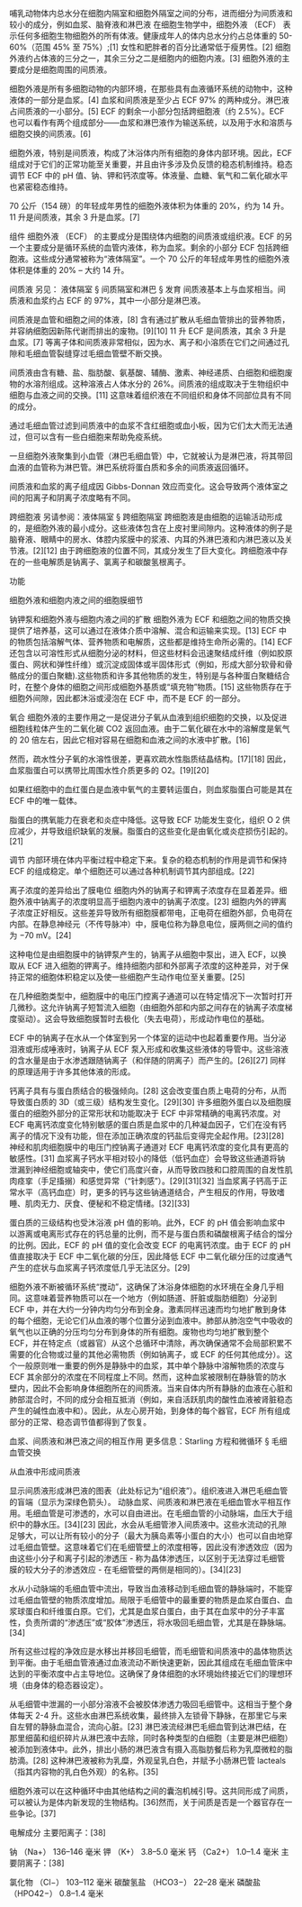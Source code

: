 哺乳动物体内总水分在细胞内隔室和细胞外隔室之间的分布，进而细分为间质液和较小的成分，例如血浆、脑脊液和淋巴液
在细胞生物学中，细胞外液 （ECF） 表示任何多细胞生物细胞外的所有体液。健康成年人的体内总水分约占总体重的 50-60%（范围 45% 至 75%）;[1] 女性和肥胖者的百分比通常低于瘦男性。[2] 细胞外液约占体液的三分之一，其余三分之二是细胞内的细胞内液。[3] 细胞外液的主要成分是细胞周围的间质液。

细胞外液是所有多细胞动物的内部环境，在那些具有血液循环系统的动物中，这种液体的一部分是血浆。[4] 血浆和间质液是至少占 ECF 97% 的两种成分。淋巴液占间质液的一小部分。[5] ECF 的剩余一小部分包括跨细胞液（约 2.5%）。ECF 也可以看作有两个组成部分——血浆和淋巴液作为输送系统，以及用于水和溶质与细胞交换的间质液。[6]

细胞外液，特别是间质液，构成了沐浴体内所有细胞的身体内部环境。因此，ECF 组成对于它们的正常功能至关重要，并且由许多涉及负反馈的稳态机制维持。稳态调节 ECF 中的 pH 值、钠、钾和钙浓度等。体液量、血糖、氧气和二氧化碳水平也紧密稳态维持。

70 公斤（154 磅）的年轻成年男性的细胞外液体积为体重的 20%，约为 14 升。11 升是间质液，其余 3 升是血浆。[7]

组件
细胞外液 （ECF） 的主要成分是围绕体内细胞的间质液或组织液。ECF 的另一个主要成分是循环系统的血管内液体，称为血浆。剩余的小部分 ECF 包括跨细胞液。这些成分通常被称为“液体隔室”。一个 70 公斤的年轻成年男性的细胞外液体积是体重的 20% – 大约 14 升。

间质液
另见： 液体隔室 § 间质隔室和淋巴 § 发育
间质液基本上与血浆相当。间质液和血浆约占 ECF 的 97%，其中一小部分是淋巴液。

间质液是血管和细胞之间的体液，[8] 含有通过扩散从毛细血管排出的营养物质，并容纳细胞因新陈代谢而排出的废物。[9][10] 11 升 ECF 是间质液，其余 3 升是血浆。[7] 等离子体和间质液非常相似，因为水、离子和小溶质在它们之间通过孔隙和毛细血管裂缝穿过毛细血管壁不断交换。

间质液由含有糖、盐、脂肪酸、氨基酸、辅酶、激素、神经递质、白细胞和细胞废物的水溶剂组成。这种溶液占人体水分的 26%。间质液的组成取决于生物组织中细胞与血液之间的交换。[11] 这意味着组织液在不同组织和身体不同部位具有不同的成分。

通过毛细血管过滤到间质液中的血浆不含红细胞或血小板，因为它们太大而无法通过，但可以含有一些白细胞来帮助免疫系统。

一旦细胞外液聚集到小血管（淋巴毛细血管）中，它就被认为是淋巴液，将其带回血液的血管称为淋巴管。淋巴系统将蛋白质和多余的间质液返回循环。

间质液和血浆的离子组成因 Gibbs-Donnan 效应而变化。这会导致两个液体室之间的阳离子和阴离子浓度略有不同。

跨细胞液
另请参阅：液体隔室 § 跨细胞隔室
跨细胞液是由细胞的运输活动形成的，是细胞外液的最小成分。这些液体包含在上皮衬里间隙内。这种液体的例子是脑脊液、眼睛中的房水、体腔内浆膜中的浆液、内耳的外淋巴液和内淋巴液以及关节液。[2][12] 由于跨细胞液的位置不同，其成分发生了巨大变化。跨细胞液中存在的一些电解质是钠离子、氯离子和碳酸氢根离子。

功能

细胞外液和细胞内液之间的细胞膜细节

钠钾泵和细胞外液与细胞内液之间的扩散
细胞外液为 ECF 和细胞之间的物质交换提供了培养基，这可以通过在液体介质中溶解、混合和运输来实现。[13] ECF 中的物质包括溶解气体、营养物质和电解质，这些都是维持生命所必需的。[14] ECF 还包含以可溶性形式从细胞分泌的材料，但这些材料会迅速聚结成纤维（例如胶原蛋白、网状和弹性纤维）或沉淀成固体或半固体形式（例如，形成大部分软骨和骨骼成分的蛋白聚糖).这些物质和许多其他物质的发生，特别是与各种蛋白聚糖结合时，在整个身体的细胞之间形成细胞外基质或“填充物”物质。[15] 这些物质存在于细胞外间隙，因此都沐浴或浸泡在 ECF 中，而不是 ECF 的一部分。

氧合
细胞外液的主要作用之一是促进分子氧从血液到组织细胞的交换，以及促进细胞线粒体产生的二氧化碳 CO2 返回血液。由于二氧化碳在水中的溶解度是氧气的 20 倍左右，因此它相对容易在细胞和血液之间的水液中扩散。[16]

然而，疏水性分子氧的水溶性很差，更喜欢疏水性脂质结晶结构。[17][18] 因此，血浆脂蛋白可以携带比周围水性介质更多的 O2。[19][20]

如果红细胞中的血红蛋白是血液中氧气的主要转运蛋白，则血浆脂蛋白可能是其在 ECF 中的唯一载体。

脂蛋白的携氧能力在衰老和炎症中降低。这导致 ECF 功能发生变化，组织 O 2 供应减少，并导致组织缺氧的发展。脂蛋白的这些变化是由氧化或炎症损伤引起的。[21]

调节
内部环境在体内平衡过程中稳定下来。复杂的稳态机制的作用是调节和保持 ECF 的组成稳定。单个细胞还可以通过各种机制调节其内部组成。[22]


离子浓度的差异给出了膜电位
细胞内外的钠离子和钾离子浓度存在显着差异。细胞外液中钠离子的浓度明显高于细胞内液中的钠离子浓度。[23] 细胞内外的钾离子浓度正好相反。这些差异导致所有细胞膜都带电，正电荷在细胞外部，负电荷在内部。在静息神经元（不传导脉冲）中，膜电位称为静息电位，膜两侧之间的值约为 −70 mV。[24]

这种电位是由细胞膜中的钠钾泵产生的，钠离子从细胞中泵出，进入 ECF，以换取从 ECF 进入细胞的钾离子。维持细胞内部和外部离子浓度的这种差异，对于保持正常的细胞体积稳定以及使一些细胞产生动作电位至关重要。[25]

在几种细胞类型中，细胞膜中的电压门控离子通道可以在特定情况下一次暂时打开几微秒。这允许钠离子短暂流入细胞（由细胞外部和内部之间存在的钠离子浓度梯度驱动）。这会导致细胞膜暂时去极化（失去电荷），形成动作电位的基础。

ECF 中的钠离子在水从一个体室到另一个体室的运动中也起着重要作用。当分泌泪液或形成唾液时，钠离子从 ECF 泵入形成和收集这些液体的导管中。这些溶液的含水量是由于水渗透跟随钠离子（和伴随的阴离子）而产生的。[26][27] 同样的原理适用于许多其他体液的形成。

钙离子具有与蛋白质结合的极强倾向。[28] 这会改变蛋白质上电荷的分布，从而导致蛋白质的 3D（或三级）结构发生变化。[29][30] 许多细胞外蛋白以及细胞膜蛋白的细胞外部分的正常形状和功能取决于 ECF 中非常精确的电离钙浓度。对 ECF 电离钙浓度变化特别敏感的蛋白质是血浆中的几种凝血因子，它们在没有钙离子的情况下没有功能，但在添加正确浓度的钙盐后变得完全起作用。[23][28] 神经和肌肉细胞膜中的电压门控钠离子通道对 ECF 电离钙浓度的变化具有更高的敏感性。[31] 血浆离子钙水平相对较小的降低（低钙血症）会导致这些通道将钠泄漏到神经细胞或轴突中，使它们高度兴奋，从而导致四肢和口腔周围的自发性肌肉痉挛（手足搐搦）和感觉异常（“针刺感”）。[29][31][32] 当血浆离子钙高于正常水平（高钙血症）时，更多的钙与这些钠通道结合，产生相反的作用，导致嗜睡、肌肉无力、厌食、便秘和不稳定情绪。[32][33]

蛋白质的三级结构也受沐浴液 pH 值的影响。此外，ECF 的 pH 值会影响血浆中以游离或电离形式存在的钙总量的比例，而不是与蛋白质和磷酸根离子结合的馏分的比例。因此，ECF 的 pH 值的变化会改变 ECF 的电离钙浓度。由于 ECF 的 pH 值直接取决于 ECF 中二氧化碳的分压，因此降低 ECF 中二氧化碳分压的过度通气产生的症状与血浆离子钙浓度低几乎无法区分。[29]

细胞外液不断被循环系统“搅动”，这确保了沐浴身体细胞的水环境在全身几乎相同。这意味着营养物质可以在一个地方（例如肠道、肝脏或脂肪细胞）分泌到 ECF 中，并在大约一分钟内均匀分布到全身。激素同样迅速而均匀地扩散到身体的每个细胞，无论它们从血液的哪个位置分泌到血液中。肺部从肺泡空气中吸收的氧气也以正确的分压均匀分布到身体的所有细胞。废物也均匀地扩散到整个 ECF，并在特定点（或器官）从这个总循环中清除，再次确保通常不会局部积累不需要的化合物或过量的其他必需物质（例如钠离子，或 ECF 的任何其他成分）。这个一般原则唯一重要的例外是静脉中的血浆，其中单个静脉中溶解物质的浓度与 ECF 其余部分的浓度在不同程度上不同。然而，这种血浆被限制在静脉管的防水壁内，因此不会影响身体细胞所在的间质液。当来自体内所有静脉的血液在心脏和肺部混合时，不同的成分会相互抵消（例如，来自活跃肌肉的酸性血液被肾脏稳态产生的碱性血液中和）。因此，从左心房开始，到身体的每个器官，ECF 所有组成部分的正常、稳态调节值都得到了恢复。

血浆、间质液和淋巴液之间的相互作用
更多信息：Starling 方程和微循环 § 毛细血管交换

从血液中形成间质液

显示间质液形成淋巴液的图表（此处标记为“组织液”）。组织液进入淋巴毛细血管的盲端（显示为深绿色箭头）。
动脉血浆、间质液和淋巴液在毛细血管水平相互作用。毛细血管是可渗透的，水可以自由进出。在毛细血管的小动脉端，血压大于组织中的静水压。[34][23] 因此，水会从毛细管渗入间质液中。这些水流动的孔隙足够大，可以让所有较小的分子（最大为胰岛素等小蛋白的大小）也可以自由地穿过毛细血管壁。这意味着它们在毛细管壁上的浓度相等，因此没有渗透效应（因为由这些小分子和离子引起的渗透压 - 称为晶体渗透压，以区别于无法穿过毛细管膜的较大分子的渗透效应 - 在毛细管壁的两侧是相同的）。[34][23]

水从小动脉端的毛细血管中流出，导致当血液移动到毛细血管的静脉端时，不能穿过毛细血管壁的物质浓度增加。局限于毛细管中的最重要的物质是血浆白蛋白、血浆球蛋白和纤维蛋白原。它们，尤其是血浆白蛋白，由于其在血浆中的分子丰富性，负责所谓的“渗透压”或“胶体”渗透压，将水吸回毛细血管，尤其是在静脉端。[34]

所有这些过程的净效应是水移出并移回毛细管，而毛细管和间质液中的晶体物质达到平衡。由于毛细血管液通过血液流动不断快速更新，因此其组成在毛细血管床中达到的平衡浓度中占主导地位。这确保了身体细胞的水环境始终接近它们的理想环境（由身体的稳态器设定）。

从毛细管中泄漏的一小部分溶液不会被胶体渗透力吸回毛细管中。这相当于整个身体每天 2-4 升。这些水由淋巴系统收集，最终排入左锁骨下静脉，在那里它与来自左臂的静脉血混合，流向心脏。[23] 淋巴液流经淋巴毛细血管到达淋巴结，在那里细菌和组织碎片从淋巴液中去除，同时各种类型的白细胞（主要是淋巴细胞）被添加到液体中。此外，排出小肠的淋巴液含有摄入高脂肪餐后称为乳糜微粒的脂肪滴。[28] 这种淋巴液被称为乳糜，外观呈乳白色，并赋予小肠淋巴管 lacteals（指其内容物的乳白色外观）的名称。[35]

细胞外液可以在这种循环中由其他结构之间的囊泡机械引导。这共同形成了间质，可以被认为是体内新发现的生物结构。[36]然而，关于间质是否是一个器官存在一些争论。[37]

电解成分
主要阳离子：[38]

钠 （Na+） 136–146 毫米
钾 （K+） 3.8–5.0 毫米
钙 （Ca2+） 1.0–1.4 毫米
主要阴离子：[38]

氯化物 （Cl−） 103–112 毫米
碳酸氢盐 （HCO3−） 22–28 毫米
磷酸盐 （HPO42−） 0.8–1.4 毫米